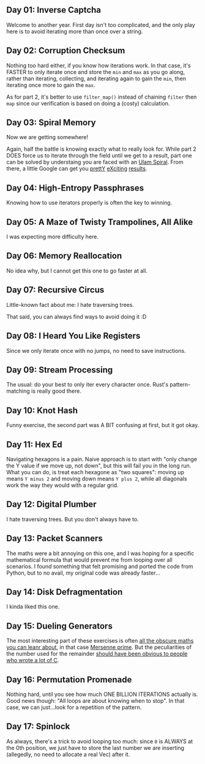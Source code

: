## Day 01: Inverse Captcha

Welcome to another year. First day isn't too complicated, and the only play here is to avoid iterating more than once over a string.

## Day 02: Corruption Checksum

Nothing too hard either, if you know how iterations work. In that case, it's FASTER to only iterate once and store the `min` and `max` as you go along, rather than iterating, collecting, and iterating again to gain the `min`, then iterating once more to gain the `max`.

As for part 2, it's better to use `filter_map()` instead of chaining `filter` then `map` since our verification is based on doing a (costy) calculation.

## Day 03: Spiral Memory

Now we are getting somewhere!

Again, half the battle is knowing exactly what to really look for. While part 2 DOES force us to iterate through the field until we get to a result, part one can be solved by understaing you are faced with an [Ulam Spiral](https://en.wikipedia.org/wiki/Ulam_spiral). From there, a little Google can get you [prettY](https://oeis.org/A268038) [eXciting](https://oeis.org/A268038) [results](https://stackoverflow.com/a/61253346).

## Day 04: High-Entropy Passphrases

Knowing how to use iterators properly is often the key to winning.

## Day 05: A Maze of Twisty Trampolines, All Alike

I was expecting more difficulty here.

## Day 06: Memory Reallocation

No idea why, but I cannot get this one to go faster at all.

## Day 07: Recursive Circus

Little-known fact about me: I hate traversing trees.

That said, you can always find ways to avoid doing it :D

## Day 08: I Heard You Like Registers

Since we only iterate once with no jumps, no need to save instructions.

## Day 09: Stream Processing

The usual: do your best to only iter every character once. Rust's pattern-matching is really good there.

## Day 10: Knot Hash

Funny exercise, the second part was A BIT confusing at first, but it got okay.

## Day 11: Hex Ed

Navigating hexagons is a pain. Naive approach is to start with "only change the Y value if we move up, not down", but this will fail you in the long run. What you can do, is treat each hexagone as "two squares": moving up means `Y minus 2` and moving down means `Y plus 2`, while all diagonals work the way they would with a regular grid.

## Day 12: Digital Plumber

I hate traversing trees. But you don't always have to.

## Day 13: Packet Scanners

The maths were a bit annoying on this one, and I was hoping for a specific mathematical formula that would prevent me from looping over all scenarios. I found something that felt promising and ported the code from Python, but to no avail, my original code was already faster...

## Day 14: Disk Defragmentation

I kinda liked this one.

## Day 15: Dueling Generators

The most interesting part of these exercises is often [all the obscure maths you can leanr about](https://www.reddit.com/r/adventofcode/comments/7jyz5x/2017_day_15_opportunities_for_optimization/drasfzr/?context=3), in that case [Mersenne prime](https://en.wikipedia.org/wiki/Mersenne_prime). But the peculiarities of the number used for the remainder [should have been obvious to people who wrote a lot of C](https://doc.rust-lang.org/std/i32/constant.MAX.html).

## Day 16: Permutation Promenade

Nothing hard, until you see how much ONE BILLION ITERATIONS actually is. Good news though: "All loops are about knowing when to stop". In that case, we can just...look for a repetition of the pattern.

## Day 17: Spinlock

As always, there's a trick to avoid looping too much: since `0` is ALWAYS at the 0th position, we just have to store the last number we are inserting  (allegedly, no need to allocate a real Vec) after it.
